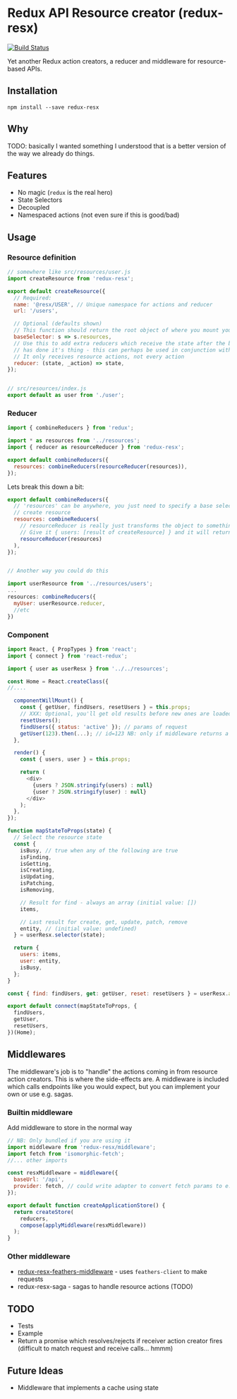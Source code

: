 # Redux API Resource creator (redux-resx)

[![Build Status](https://travis-ci.org/fixate/redux-resx.svg?branch=master)](https://travis-ci.org/fixate/redux-resx)

Yet another Redux action creators, a reducer and middleware for resource-based APIs.

## Installation

```shell
npm install --save redux-resx
```

## Why

TODO: basically I wanted something I understood that is a better version of the way we
already do things.

## Features

* No magic (`redux` is the real hero)
* State Selectors
* Decoupled
* Namespaced actions (not even sure if this is good/bad)

## Usage

### Resource definition

```javascript
// somewhere like src/resources/user.js
import createResource from 'redux-resx';

export default createResource({
  // Required:
  name: '@resx/USER', // Unique namespace for actions and reducer
  url: '/users',

  // Optional (defaults shown)
  // This function should return the root object of where you mount your state
  baseSelector: s => s.resources,
  // Use this to add extra reducers which receive the state after the built-in reducer
  // has done it's thing - this can perhaps be used in conjunction with custom middleware
  // It only receives resource actions, not every action
  reducer: (state, _action) => state,
});


// src/resources/index.js
export default as user from './user';
```

### Reducer

```javascript
import { combineReducers } from 'redux';

import * as resources from '../resources';
import { reducer as resourceReducer } from 'redux-resx';

export default combineReducers({
  resources: combineReducers(resourceReducer(resources)),
});
```

Lets break this down a bit:

```javascript
export default combineReducers({
  // 'resources' can be anywhere, you just need to specify a base selector that selects it in
  // create resource
  resources: combineReducers(
    // resourceReducer is really just transforms the object to something that combineReducers can use
    // Give it { users: [result of createResource] } and it will return { users: reducerFn } - simple
    resourceReducer(resources)
  ),
});


// Another way you could do this

import userResource from '../resources/users';
...
resources: combineReducers({
  myUser: userResource.reducer,
  //etc
})
```

### Component

```javascript
import React, { PropTypes } from 'react';
import { connect } from 'react-redux';

import { user as userResx } from '../../resources';

const Home = React.createClass({
//....

  componentWillMount() {
    const { getUser, findUsers, resetUsers } = this.props;
    // XXX: Optional, you'll get old results before new ones are loaded if you don't do this.
    resetUsers();
    findUsers({ status: 'active' }); // params of request
    getUser(123).then(...); // id=123 NB: only if middleware returns a promise
  },

  render() {
    const { users, user } = this.props;

    return (
      <div>
        {users ? JSON.stringify(users) : null}
        {user ? JSON.stringify(user) : null}
      </div>
    );
  },
});

function mapStateToProps(state) {
  // Select the resource state
  const {
    isBusy, // true when any of the following are true
    isFinding,
    isGetting,
    isCreating,
    isUpdating,
    isPatching,
    isRemoving,

    // Result for find - always an array (initial value: [])
    items,

    // Last result for create, get, update, patch, remove
    entity, // (initial value: undefined)
  } = userResx.selector(state);

  return {
    users: items,
    user: entity,
    isBusy,
  };
}

const { find: findUsers, get: getUser, reset: resetUsers } = userResx.actions;

export default connect(mapStateToProps, {
  findUsers,
  getUser,
  resetUsers,
})(Home);
```

## Middlewares

The middleware's job is to "handle" the actions coming in from resource action creators. This
is where the side-effects are. A middleware is included which calls endpoints like
you would expect, but you can implement your own or use e.g. sagas.

### Builtin middleware

Add middleware to store in the normal way

```javascript
// NB: Only bundled if you are using it
import middleware from 'redux-resx/middleware';
import fetch from 'isomorphic-fetch';
//... other imports

const resxMiddleware = middleware({
  baseUrl: '/api',
  provider: fetch, // could write adapter to convert fetch params to e.g. request/jquery
});

export default function createApplicationStore() {
  return createStore(
    reducers,
    compose(applyMiddleware(resxMiddleware))
  );
}
```

### Other middleware

- [redux-resx-feathers-middleware](https://github.com/fixate/redux-resx-feathers-middleware) - uses `feathers-client` to make requests
- redux-resx-saga - sagas to handle resource actions (TODO)

## TODO

* Tests
* Example
* Return a promise which resolves/rejects if receiver action creator fires (difficult to match request and receive calls... hmmm)

## Future Ideas

* Middleware that implements a cache using state
